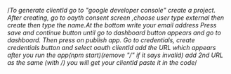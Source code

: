 /_To generate clientId go to "google developer console" create a project.
After creating, go to oayth consent screen ,choose user type external
then create then type the name.At the bottom write your email address
Press save and continue button until go to dashboard button appears and go to dashboard.
Then press on publish app. Go to credentials, create credentials button and select oauth clientId
add the URL which appears after you run the app(npm start)(remove "/" if it says invalid)
add 2nd URL as the same (with /) you will get your clientId paste it in the code_/
